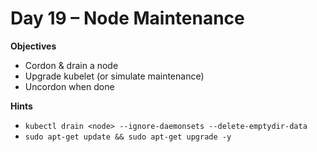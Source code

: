 # Day 19 – Node Maintenance

**Objectives**
- Cordon & drain a node
- Upgrade kubelet (or simulate maintenance)
- Uncordon when done

**Hints**
- `kubectl drain <node> --ignore-daemonsets --delete-emptydir-data`
- `sudo apt-get update && sudo apt-get upgrade -y`
